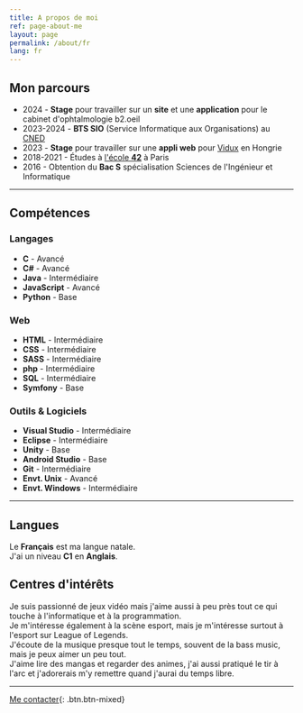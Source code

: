 ```yaml
---
title: A propos de moi
ref: page-about-me
layout: page
permalink: /about/fr
lang: fr
---
```


## Mon parcours

- <i class="fa-solid fa-briefcase"></i> 2024 - **Stage** pour travailler sur un **site** et une **application**  pour le cabinet d'ophtalmologie b2.oeil
- <i class="fa-solid fa-graduation-cap"></i> 2023-2024 - **BTS SIO** (Service Informatique aux Organisations) au [CNED](https://www.cned.fr/)
- <i class="fa-solid fa-briefcase"></i> 2023 - **Stage** pour travailler sur une **appli web** pour [Vidux](https://vidux.net/) en Hongrie
- <i class="fa-solid fa-graduation-cap"></i> 2018-2021 - Études à [l'école **42**](https://42.fr/) à Paris
- <i class="fa-solid fa-graduation-cap"></i> 2016 - Obtention du **Bac S** spécialisation Sciences de l'Ingénieur et Informatique

---

## Compétences

<div class="row"><div class="col-12 col-lg-4">
<h3>Langages</h3><ul>
<li><strong>C</strong> - Avancé</li>
<li><strong>C#</strong> - Avancé</li>
<li><strong>Java</strong> - Intermédiaire</li>
<li><strong>JavaScript</strong> - Avancé</li>
<li><strong>Python</strong> - Base</li>
</ul></div><div class="col-12 col-lg-4">
<h3>Web</h3><ul>
<li><strong>HTML</strong> - Intermédiaire</li>
<li><strong>CSS</strong> - Intermédiaire</li>
<li><strong>SASS</strong> - Intermédiaire</li>
<li><strong>php</strong> - Intermédiaire</li>
<li><strong>SQL</strong> - Intermédiaire</li>
<li><strong>Symfony</strong> - Base</li>
</ul></div><div class="col-12 col-lg-4">
<h3>Outils & Logiciels</h3><ul>
<li><strong>Visual Studio</strong> - Intermédiaire</li>
<li><strong>Eclipse</strong> - Intermédiaire</li>
<li><strong>Unity</strong> - Base</li>
<li><strong>Android Studio</strong> - Base</li>
<li><strong>Git</strong> - Intermédiaire</li>
<li><strong>Envt. Unix</strong> - Avancé</li>
<li><strong>Envt. Windows</strong> - Intermédiaire</li>
</ul></div></div>

---

## Langues

Le **Français** est ma langue natale.  
J'ai un niveau **C1** en **Anglais**.

## Centres d'intérêts

Je suis passionné de jeux vidéo mais j'aime aussi à peu près tout ce qui touche à l'informatique et à la programmation.  
Je m'intéresse également à la scène esport, mais je m'intéresse surtout à l'esport sur League of Legends.  
J'écoute de la musique presque tout le temps, souvent de la bass music, mais je peux aimer un peu tout.  
J'aime lire des mangas et regarder des animes, j'ai aussi pratiqué le tir à l'arc et j'adorerais m'y remettre quand j'aurai du temps libre.

---

[Me contacter]({{site.url}}/contact/{{page.lang}}){: .btn.btn-mixed}
